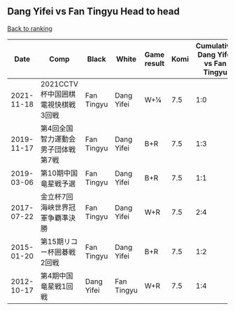 ## Dang Yifei vs Fan Tingyu Head to head

[Back to ranking](../../index.md)




| **Date** | **Comp** | **Black** | **White** | **Game result** | **Komi** | **Cumulative Dang Yifei vs Fan Tingyu** | **Dang Yifei streak** | **Fan Tingyu streak** | 
| --- | --- | --- | --- | --- | --- | --- | --- | --- |
| 2021-11-18 | 2021CCTV杯中国囲棋電視快棋戦3回戦 | Fan Tingyu | Dang Yifei | W+¼ | 7.5 | 1:0 | 1 | 0 | 
| 2019-11-17 | 第4回全国智力運動会男子団体戦第7戦 | Fan Tingyu | Dang Yifei | B+R | 7.5 | 1:3 | 0 | 3 | 
| 2019-03-06 | 第10期中国竜星戦予選 | Fan Tingyu | Dang Yifei | B+R | 7.5 | 1:1 | 0 | 1 | 
| 2017-07-22 | 金立杯7回海峡世界冠軍争覇準決勝 | Fan Tingyu | Dang Yifei | W+R | 7.5 | 2:4 | 1 | 0 | 
| 2015-01-20 | 第15期リコー杯囲碁戦2回戦 | Fan Tingyu | Dang Yifei | B+R | 7.5 | 1:2 | 0 | 2 | 
| 2012-10-17 | 第4期中国竜星戦1回戦 | Dang Yifei | Fan Tingyu | W+R | 7.5 | 1:4 | 0 | 4 |




